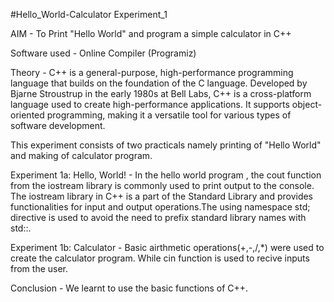 #Hello_World-Calculator
Experiment_1

AIM -
To Print "Hello World" and program a simple calculator in C++

Software used -
Online Compiler (Programiz)

Theory -
C++ is a general-purpose, high-performance programming language that builds on the foundation of the C language. Developed by Bjarne Stroustrup in the early 1980s at Bell Labs, C++ is a cross-platform language used to create high-performance applications. It supports object-oriented programming, making it a versatile tool for various types of software development.

This experiment consists of two practicals namely printing of "Hello World" and making of calculator program.

Experiment 1a: Hello, World! -
In the hello world program , the cout function from the iostream library is commonly used to print output to the console. The iostream library in C++ is a part of the Standard Library and provides functionalities for input and output operations.The using namespace std; directive is used to avoid the need to prefix standard library names with std::.

Experiment 1b: Calculator -
Basic airthmetic operations(+,-,/,*) were used to create the calculator program. While cin function is used to recive inputs from the user.

Conclusion -
We learnt to use the basic functions of C++.
